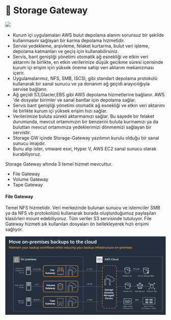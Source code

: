 # 💾 Storage Gateway

![](../.gitbook/assets/product-page-diagram\_AWS-Storage-Gateway\_HIW@2x.6df96d96cdbaa61ed3ce935262431aabcfb9e52d.png)

* Kurum içi uygulamaları AWS bulut depolama alanını sorunsuz bir şekilde kullanmasını sağlayan bir karma depolama hizmetidir.
* Servisi yedekleme, arşivleme, felaket kurtarma, bulut veri işleme, depolama katmanları ve geçiş için kullanabilirsiniz.
* Servis, bant genişliği yönetimi otomatik ağ esnekliği ve etkin veri aktarımı ile birlikte, en etkin verilerinize düşük gecikme süresi içerisinde kurum içi erişim için yüksek öneme sahip veri aktarım mekanizması içerir.
* Uygulamalarımız, NFS, SMB, ISCSI, gibi standart depolama protokolü kullanarak bir sanal sunucu ve ya donanım ağ geçidi arayıcılığıyla servise bağlanır.
* Ağ geçidi S3,Glacier,EBS gibi AWS depolama hizmetlerine bağlanır. AWS 'de dosyalar birimler ve sanal bantlar için depolama sağlar.
* Servis bant genişliği yönetimi otomatik ağ esnekliği ve etkin veri aktarımı ile birlikte kurum içi yüksek erişim hızı sağlar.
* Verilerimize buluta sürekli aktarmamızı sağlar. Bu sayede bir felaket durumunda, mevcut ortamımızın bir benzerini buluta kurmamızı ya da buluttan mevcut ortamımıza yedeklerimizi dönmemizi sağlayan bir servistir.
* Storage GW içinde Storage-Gateway yazılımın kurulu olduğu bir sanal sunucu imajıdır.
* Bunu alıp ister, vmware esxi, Hyper V, AWS EC2 sanal sunucu olarak kurabiliyoruz.&#x20;

Storage Gateway altında 3 temel hizmet mevcuttur.

* File Gateway
* Volume Gateway
* Tape Gateway



#### File Gateway

Temel NFS hizmetidir. Veri merkezinde bulunan sunucu ve istemciler SMB ya da NFS vb protokolünü kullanarak burada oluşturduğumuz  paylaşılan klasörleri mount edebiliyoruz. Tüm veriler S3 servisinde tutuluyor. File Gateway hizmeti sık kullanılan dosyaları ön bellekleyerek hızlı erişimi sağlıyor.

![](../.gitbook/assets/a0xrj6oodv66qjoucxwa.png)

